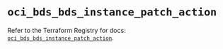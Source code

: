# `oci_bds_bds_instance_patch_action`

Refer to the Terraform Registry for docs: [`oci_bds_bds_instance_patch_action`](https://registry.terraform.io/providers/oracle/oci/7.19.0/docs/resources/bds_bds_instance_patch_action).
